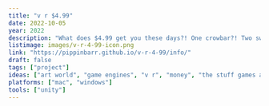 ```yaml
---
title: "v r $4.99"
date: 2022-10-05
year: 2022
description: "What does $4.99 get you these days?! One crowbar?! Two swordfish?! Three airliners?! Four Sci-Fi doors?! A super store?! The Taj Mahal?! The Sahara desert?! A seagull?! Come and see!"
listimage: images/v-r-4-99-icon.png
link: "https://pippinbarr.github.io/v-r-4-99/info/"
draft: false
tags: ["project"]
ideas: ["art world", "game engines", "v r", "money", "the stuff games are made of"]
platforms: ["mac", "windows"]
tools: ["unity"]
---
```


